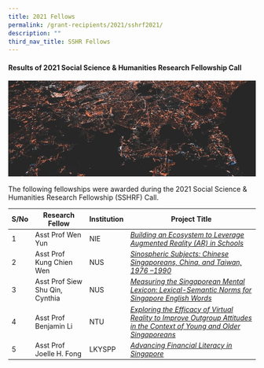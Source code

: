 ```yaml
---
title: 2021 Fellows
permalink: /grant-recipients/2021/sshrf2021/
description: ""
third_nav_title: SSHR Fellows
---
```

#### **Results of 2021 Social Science & Humanities Research Fellowship Call**
![](/images/updates2cropped.jpg)

The following fellowships were awarded during the 2021 Social Science & Humanities Research Fellowship (SSHRF) Call. 


| S/No | Research Fellow | Institution |Project Title |
| -------- | -------- | -------- | -------- |
| 1 | Asst Prof Wen Yun | NIE |*[Building an Ecosystem to Leverage Augmented Reality (AR) in Schools](https://staging.d2ih14cxifahz0.amplifyapp.com/projects-awarded/research-fellowships/wenyun2021/)*  |
| 2 |  Asst Prof Kung Chien Wen | NUS |*[Sinospheric Subjects: Chinese Singaporeans, China, and Taiwan, 1976 –1990](https://staging.d2ih14cxifahz0.amplifyapp.com/projects/research-fellowships/chienwen2021/)*|
| 3 |  Asst Prof Siew Shu Qin, Cynthia | NUS |*[Measuring the Singaporean Mental Lexicon: Lexical-Semantic Norms for Singapore English Words](https://staging.d2ih14cxifahz0.amplifyapp.com/projects-awarded/research-fellowships/cynthia2021/)*|
| 4 |  Asst Prof Benjamin Li | NTU |*[Exploring the Efficacy of Virtual Reality to Improve Outgroup Attitudes in the Context of Young and Older Singaporeans](https://staging.d2ih14cxifahz0.amplifyapp.com/projects/research-fellowships/ben2021/)*|
| 5 |  Asst Prof Joelle H. Fong | LKYSPP |*[Advancing Financial Literacy in Singapore](https://staging.d2ih14cxifahz0.amplifyapp.com/projects/research-fellowships/joelle2021/)*|